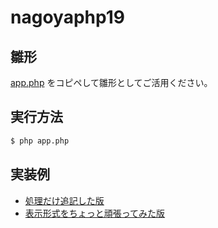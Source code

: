 # nagoyaphp19

## 雛形

[app.php](/app.php) をコピペして雛形としてご活用ください。

## 実行方法

```bash
$ php app.php
```

## 実装例

* [処理だけ追記した版](https://github.com/ttskch/nagoyaphp19/commit/121a89f2312732ffa88ac7d52d6ada1c5b117871)
* [表示形式をちょっと頑張ってみた版](https://github.com/ttskch/nagoyaphp19/commit/1aa63a5fc8fd9730e7ff15e9191f7ec8c586134c)

